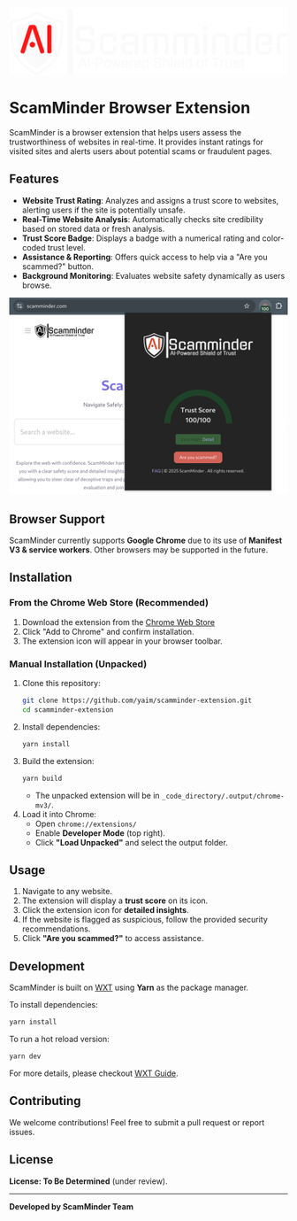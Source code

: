![ScamMinder Logo](./logo.svg)

# ScamMinder Browser Extension

ScamMinder is a browser extension that helps users assess the trustworthiness of websites in real-time. It provides instant ratings for visited sites and alerts users about potential scams or fraudulent pages.

## Features

- **Website Trust Rating**: Analyzes and assigns a trust score to websites, alerting users if the site is potentially unsafe.
- **Real-Time Website Analysis**: Automatically checks site credibility based on stored data or fresh analysis.
- **Trust Score Badge**: Displays a badge with a numerical rating and color-coded trust level.
- **Assistance & Reporting**: Offers quick access to help via a "Are you scammed?" button.
- **Background Monitoring**: Evaluates website safety dynamically as users browse.

![Extension Screenshot](./screenshot.png)

## Browser Support

ScamMinder currently supports **Google Chrome** due to its use of **Manifest V3 & service workers**. Other browsers may be supported in the future.

## Installation

### **From the Chrome Web Store (Recommended)**
1. Download the extension from the [Chrome Web Store](#)
2. Click "Add to Chrome" and confirm installation.
3. The extension icon will appear in your browser toolbar.

### **Manual Installation (Unpacked)**
1. Clone this repository:
   ```bash
   git clone https://github.com/yaim/scamminder-extension.git
   cd scamminder-extension
   ```
2. Install dependencies:
   ```bash
   yarn install
   ```
3. Build the extension:
   ```bash
   yarn build
   ```
   - The unpacked extension will be in `_code_directory/.output/chrome-mv3/`.
4. Load it into Chrome:
   - Open `chrome://extensions/`
   - Enable **Developer Mode** (top right).
   - Click **"Load Unpacked"** and select the output folder.

## Usage

1. Navigate to any website.
2. The extension will display a **trust score** on its icon.
3. Click the extension icon for **detailed insights**.
4. If the website is flagged as suspicious, follow the provided security recommendations.
5. Click **"Are you scammed?"** to access assistance.

## Development

ScamMinder is built on [WXT](https://wxt.dev/) using **Yarn** as the package manager.

To install dependencies:
```bash
yarn install
```

To run a hot reload version:
```bash
yarn dev
```

For more details, please checkout [WXT Guide](https://wxt.dev/guide/introduction.html).

## Contributing

We welcome contributions! Feel free to submit a pull request or report issues.

## License

**License: To Be Determined** (under review).

---

**Developed by ScamMinder Team**

